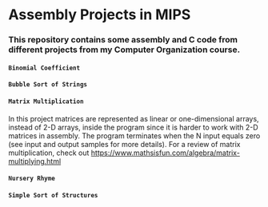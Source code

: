 # Assembly Projects in MIPS

### This repository contains some assembly and C code from different projects from my Computer Organization course.
 
#### `Binomial Coefficient`

#### `Bubble Sort of Strings`

#### `Matrix Multiplication`

In this project matrices are represented as linear or one-dimensional arrays, instead of 2-D arrays, inside the program since it is harder to work with 2-D matrices in assembly. The program terminates when the N input equals zero (see input and output samples for more details). For a review of matrix multiplication, check out https://www.mathsisfun.com/algebra/matrix-multiplying.html

#### `Nursery Rhyme`

#### `Simple Sort of Structures`
